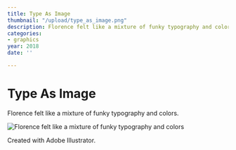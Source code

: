 ```yaml
---
title: Type As Image
thumbnail: "/upload/type_as_image.png"
description: Florence felt like a mixture of funky typography and colors.
categories:
- graphics
year: 2018
date: ''

---
```

# Type As Image

Florence felt like a mixture of funky typography and colors.

![Florence felt like a mixture of funky typography and colors](/upload/type_as_image.png "Type As Image")

Created with Adobe Illustrator.